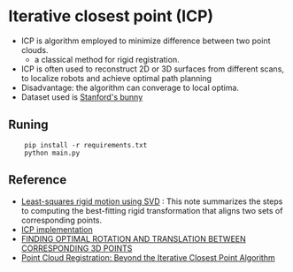 # Iterative closest point (ICP)

- ICP is algorithm employed to minimize difference between two point clouds.
    - a classical method for rigid registration.
- ICP is often used to reconstruct 2D or 3D surfaces from different scans, to localize robots and achieve optimal path planning
- Disadvantage: the algorithm can converage to local optima.
- Dataset used is [Stanford's bunny](https://graphics.stanford.edu/data/3Dscanrep/)

## Runing
```
    pip install -r requirements.txt 
    python main.py
```

## Reference
- [Least-squares rigid motion using SVD](https://igl.ethz.ch/projects/ARAP/svd_rot.pdf) : This note summarizes the steps to computing the best-fitting rigid transformation that aligns two sets of corresponding points.
- [ICP implementation](https://github.com/chengkunli96/ICP/tree/main)
- [FINDING OPTIMAL ROTATION AND TRANSLATION BETWEEN CORRESPONDING 3D POINTS](https://nghiaho.com/?page_id=671)
- [Point Cloud Registration: Beyond the Iterative Closest Point Algorithm](https://www.thinkautonomous.ai/blog/point-cloud-registration/)
